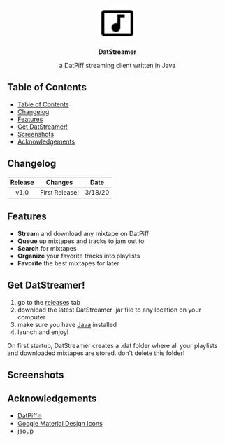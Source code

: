 <p align="center">
    <img src="https://raw.githubusercontent.com/petabite/DatStreamer/master/src/imgs/icon.png" width="80">
</p>
<p align="center">
    <strong>DatStreamer</strong>
</p>
<p align="center">
    a DatPiff streaming client written in Java
</p>

## Table of Contents
- [Table of Contents](#table-of-contents)
- [Changelog](#changelog)
- [Features](#features)
- [Get DatStreamer!](#get-datstreamer)
- [Screenshots](#screenshots)
- [Acknowledgements](#acknowledgements)
  
## Changelog
| Release |    Changes     |  Date   |
| :-----: | :------------: | :-----: |
|  v1.0   | First Release! | 3/18/20 |

## Features
- **Stream** and download any mixtape on DatPiff
- **Queue** up mixtapes and tracks to jam out to
- **Search** for mixtapes
- **Organize** your favorite tracks into playlists
- **Favorite** the best mixtapes for later

## Get DatStreamer!
1. go to the [releases](https://github.com/petabite/DatStreamer/releases) tab
2. download the latest DatStreamer .jar file to any location on your computer
3. make sure you have [Java](https://www.java.com/en/download/) installed
4. launch and enjoy!

On first startup, DatStreamer creates a .dat folder where all your playlists and downloaded mixtapes are stored. don't delete this folder!

## Screenshots


## Acknowledgements
- [DatPiff🔥](https://www.datpiff.com/)
- [Google Material Design Icons](https://material.io/resources/icons/?style=baseline)
- [jsoup](https://jsoup.org/)